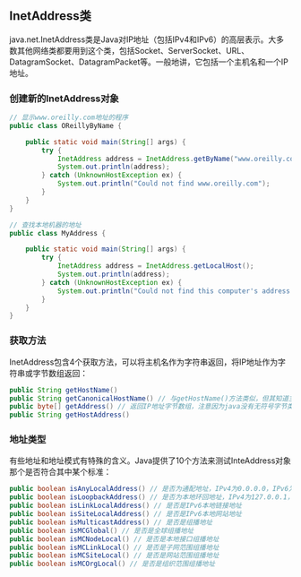 ## InetAddress类

java.net.InetAddress类是Java对IP地址（包括IPv4和IPv6）的高层表示。大多数其他网络类都要用到这个类，包括Socket、ServerSocket、URL、DatagramSocket、DatagramPacket等。一般地讲，它包括一个主机名和一个IP地址。

### 创建新的InetAddress对象

```java
// 显示www.oreilly.com地址的程序
public class OReillyByName {

    public static void main(String[] args) {
        try {
            InetAddress address = InetAddress.getByName("www.oreilly.com");
            System.out.println(address);
        } catch (UnknownHostException ex) {
            System.out.println("Could not find www.oreilly.com");
        }
    }
}

// 查找本地机器的地址
public class MyAddress {

    public static void main(String[] args) {
        try {
            InetAddress address = InetAddress.getLocalHost();
            System.out.println(address);
        } catch (UnknownHostException ex) {
            System.out.println("Could not find this computer's address.");
        }
    }
}
```

### 获取方法

InetAddress包含4个获取方法，可以将主机名作为字符串返回，将IP地址作为字符串或字节数组返回：

```java
public String getHostName()
public String getCanonicalHostName() // 与getHostName()方法类似，但其知道主机名也会联系DNS，会覆盖缓存
public byte[] getAddress() // 返回IP地址字节数组，注意因为java没有无符号字节类型，所以小于0的值需要加上256
public String getHostAddress()
```

### 地址类型

有些地址和地址模式有特殊的含义。Java提供了10个方法来测试InteAddress对象那个是否符合其中某个标准：

```java
public boolean isAnyLocalAddress() // 是否为通配地址，IPv4为0.0.0.0，IPv6为0:0:0:0:0:0:0:0（又写作::）
public boolean isLoopbackAddress() // 是否为本地环回地址，IPv4为127.0.0.1，IPv6为0:0:0:0:0:0:0:1（又写作::1）
public boolean isLinkLocalAddress() // 是否是IPv6本地链接地址
public boolean isSiteLocalAddress() // 是否是IPv6本地网站地址
public boolean isMulticastAddress() // 是否是组播地址
public boolean isMCGlobal() // 是否是全球组播地址
public boolean isMCNodeLocal() // 是否是本地接口组播地址
public boolean isMCLinkLocal() // 是否是子网范围组播地址
public boolean isMCSiteLocal() // 是否是网站范围组播地址
public boolean isMCOrgLocal() // 是否是组织范围组播地址
```












